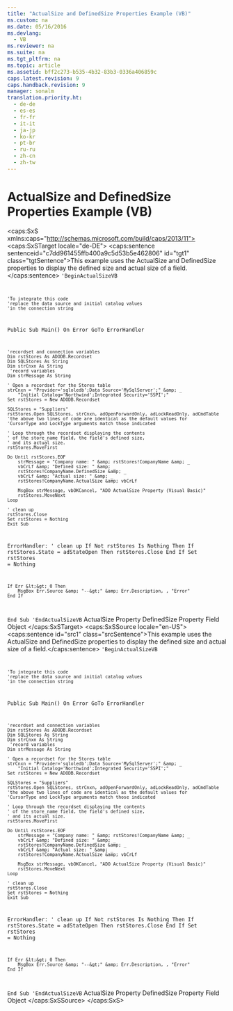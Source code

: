 ```yaml
---
title: "ActualSize and DefinedSize Properties Example (VB)"
ms.custom: na
ms.date: 05/16/2016
ms.devlang: 
  - VB
ms.reviewer: na
ms.suite: na
ms.tgt_pltfrm: na
ms.topic: article
ms.assetid: bff2c273-b535-4b32-83b3-0336a406859c
caps.latest.revision: 9
caps.handback.revision: 9
manager: sonalm
translation.priority.ht: 
  - de-de
  - es-es
  - fr-fr
  - it-it
  - ja-jp
  - ko-kr
  - pt-br
  - ru-ru
  - zh-cn
  - zh-tw
---
```

# ActualSize and DefinedSize Properties Example (VB)
<?xml version="1.0" encoding="utf-8"?>
<caps:SxS xmlns:caps="http://schemas.microsoft.com/build/caps/2013/11">
  <caps:SxSTarget locale="de-DE">
    <developerReferenceWithoutSyntaxDocument xsi:schemaLocation="http://ddue.schemas.microsoft.com/authoring/2003/5 http://dduestorage.blob.core.windows.net/ddueschema/developer.xsd" xmlns="http://ddue.schemas.microsoft.com/authoring/2003/5" xmlns:xlink="http://www.w3.org/1999/xlink" xmlns:xsi="http://www.w3.org/2001/XMLSchema-instance">
      <introduction>
        <para>
          <caps:sentence sentenceid="c7dd961455ffb400a9c5d53b5e462806" id="tgt1" class="tgtSentence">This example uses the <legacyLink xlink:href="722803d0-cef5-4d4c-b79d-3f2f58052229">ActualSize</legacyLink> and <legacyLink xlink:href="3ee27314-a305-4fbc-8433-9ee9a909afd6">DefinedSize</legacyLink> properties to display the defined size and actual size of a field.</caps:sentence>
        </para>
        <code>'BeginActualSizeVB

    'To integrate this code
    'replace the data source and initial catalog values
    'in the connection string

Public Sub Main()
    On Error GoTo ErrorHandler

    'recordset and connection variables
    Dim rstStores As ADODB.Recordset
    Dim SQLStores As String
    Dim strCnxn As String
     'record variables
    Dim strMessage As String

    ' Open a recordset for the Stores table
    strCnxn = "Provider='sqloledb';Data Source='MySqlServer';" &amp; _
        "Initial Catalog='Northwind';Integrated Security='SSPI';"
    Set rstStores = New ADODB.Recordset
    
    SQLStores = "Suppliers"
    rstStores.Open SQLStores, strCnxn, adOpenForwardOnly, adLockReadOnly, adCmdTable
    'the above two lines of code are identical as the default values for
    'CursorType and LockType arguments match those indicated
    
    ' Loop through the recordset displaying the contents
    ' of the store_name field, the field's defined size,
    ' and its actual size.
    rstStores.MoveFirst

    Do Until rstStores.EOF
        strMessage = "Company name: " &amp; rstStores!CompanyName &amp; _
        vbCrLf &amp; "Defined size: " &amp; _
        rstStores!CompanyName.DefinedSize &amp; _
        vbCrLf &amp; "Actual size: " &amp; _
        rstStores!CompanyName.ActualSize &amp; vbCrLf
        
        MsgBox strMessage, vbOKCancel, "ADO ActualSize Property (Visual Basic)"
        rstStores.MoveNext
    Loop

    ' clean up
    rstStores.Close
    Set rstStores = Nothing
    Exit Sub
    
ErrorHandler:
    ' clean up
    If Not rstStores Is Nothing Then
        If rstStores.State = adStateOpen Then rstStores.Close
    End If
    Set rstStores = Nothing
    
    If Err &lt;&gt; 0 Then
        MsgBox Err.Source &amp; "--&gt;" &amp; Err.Description, , "Error"
    End If
End Sub
'EndActualSizeVB</code>
      </introduction>
      <relatedTopics>
        <link xlink:href="722803d0-cef5-4d4c-b79d-3f2f58052229">ActualSize Property</link>
        <link xlink:href="3ee27314-a305-4fbc-8433-9ee9a909afd6">DefinedSize Property</link>
        <link xlink:href="b10a72fc-3c4b-4186-a70b-993dc9f7a092">Field Object</link>
      </relatedTopics>
    </developerReferenceWithoutSyntaxDocument>
  </caps:SxSTarget>
  <caps:SxSSource locale="en-US">
    <developerReferenceWithoutSyntaxDocument xsi:schemaLocation="http://ddue.schemas.microsoft.com/authoring/2003/5 http://dduestorage.blob.core.windows.net/ddueschema/developer.xsd" xmlns="http://ddue.schemas.microsoft.com/authoring/2003/5" xmlns:xlink="http://www.w3.org/1999/xlink" xmlns:xsi="http://www.w3.org/2001/XMLSchema-instance">
      <introduction>
        <para>
          <caps:sentence id="src1" class="srcSentence">This example uses the <legacyLink xlink:href="722803d0-cef5-4d4c-b79d-3f2f58052229">ActualSize</legacyLink> and <legacyLink xlink:href="3ee27314-a305-4fbc-8433-9ee9a909afd6">DefinedSize</legacyLink> properties to display the defined size and actual size of a field.</caps:sentence>
        </para>
        <code>'BeginActualSizeVB

    'To integrate this code
    'replace the data source and initial catalog values
    'in the connection string

Public Sub Main()
    On Error GoTo ErrorHandler

    'recordset and connection variables
    Dim rstStores As ADODB.Recordset
    Dim SQLStores As String
    Dim strCnxn As String
     'record variables
    Dim strMessage As String

    ' Open a recordset for the Stores table
    strCnxn = "Provider='sqloledb';Data Source='MySqlServer';" &amp; _
        "Initial Catalog='Northwind';Integrated Security='SSPI';"
    Set rstStores = New ADODB.Recordset
    
    SQLStores = "Suppliers"
    rstStores.Open SQLStores, strCnxn, adOpenForwardOnly, adLockReadOnly, adCmdTable
    'the above two lines of code are identical as the default values for
    'CursorType and LockType arguments match those indicated
    
    ' Loop through the recordset displaying the contents
    ' of the store_name field, the field's defined size,
    ' and its actual size.
    rstStores.MoveFirst

    Do Until rstStores.EOF
        strMessage = "Company name: " &amp; rstStores!CompanyName &amp; _
        vbCrLf &amp; "Defined size: " &amp; _
        rstStores!CompanyName.DefinedSize &amp; _
        vbCrLf &amp; "Actual size: " &amp; _
        rstStores!CompanyName.ActualSize &amp; vbCrLf
        
        MsgBox strMessage, vbOKCancel, "ADO ActualSize Property (Visual Basic)"
        rstStores.MoveNext
    Loop

    ' clean up
    rstStores.Close
    Set rstStores = Nothing
    Exit Sub
    
ErrorHandler:
    ' clean up
    If Not rstStores Is Nothing Then
        If rstStores.State = adStateOpen Then rstStores.Close
    End If
    Set rstStores = Nothing
    
    If Err &lt;&gt; 0 Then
        MsgBox Err.Source &amp; "--&gt;" &amp; Err.Description, , "Error"
    End If
End Sub
'EndActualSizeVB</code>
      </introduction>
      <relatedTopics>
        <link xlink:href="722803d0-cef5-4d4c-b79d-3f2f58052229">ActualSize Property</link>
        <link xlink:href="3ee27314-a305-4fbc-8433-9ee9a909afd6">DefinedSize Property</link>
        <link xlink:href="b10a72fc-3c4b-4186-a70b-993dc9f7a092">Field Object</link>
      </relatedTopics>
    </developerReferenceWithoutSyntaxDocument>
  </caps:SxSSource>
</caps:SxS>